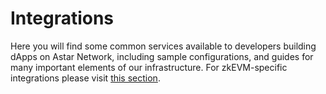 # Integrations

Here you will find some common services available to developers building dApps on Astar Network, including sample configurations, and guides for many important elements of our infrastructure. For zkEVM-specific integrations please visit [this section](/docs/build/zkEVM/integrations).

<br/>

